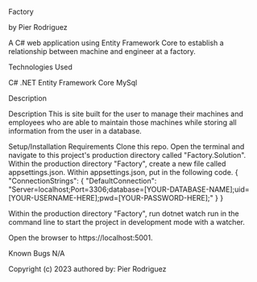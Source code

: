 Factory

by Pier Rodriguez

A C# web application using Entity Framework Core to establish a relationship between machine and engineer at a factory.

Technologies Used

C#
.NET
Entity Framework Core
MySql

Description

Description
This is site built for the user to manage their machines and employees who are able to maintain those machines while storing all information from the user in a database.

Setup/Installation Requirements
Clone this repo.
Open the terminal and navigate to this project's production directory called "Factory.Solution".
Within the production directory "Factory", create a new file called appsettings.json.
Within appsettings.json, put in the following code.
{
  "ConnectionStrings": {
      "DefaultConnection": "Server=localhost;Port=3306;database=[YOUR-DATABASE-NAME];uid=[YOUR-USERNAME-HERE];pwd=[YOUR-PASSWORD-HERE];"
  }
}

Within the production directory "Factory", run dotnet watch run in the command line to start the project in development mode with a watcher.

Open the browser to https://localhost:5001.

Known Bugs
N/A

Copyright (c) 2023 authored by: Pier Rodriguez